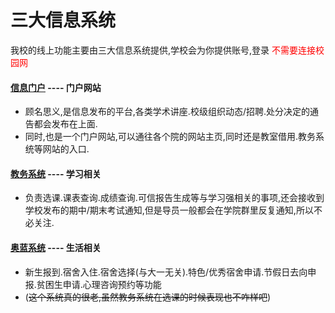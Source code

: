 # 三大信息系统

我校的线上功能主要由三大信息系统提供,学校会为你提供账号,登录 <font color=red>不需要连接校园网</font>
#### [信息门户](https://my.hhu.edu.cn/portal-web/ "河海大学信息门户") ---- 门户网站
    
- 顾名思义,是信息发布的平台,各类学术讲座.校级组织动态/招聘.处分决定的通告都会发布在上面.
- 同时,也是一个门户网站,可以通往各个院的网站主页,同时还是教室借用.教务系统等网站的入口.

#### [教务系统](http://jwxt.hhu.edu.cn/ "河海大学教务系统") ---- 学习相关
    
- 负责选课.课表查询.成绩查询.可信报告生成等与学习强相关的事项,还会接收到学校发布的期中/期末考试通知,但是导员一般都会在学院群里反复通知,所以不必关注.

#### [奥蓝系统](https://smst.hhu.edu.cn/login.aspx "河海大学奥蓝学生管理系统(学生版)") ---- 生活相关
    
- 新生报到.宿舍入住.宿舍选择(与大一无关).特色/优秀宿舍申请.节假日去向申报.贫困生申请.心理咨询预约等功能
- (~~这个系统真的很老,虽然教务系统在选课的时候表现也不咋样吧~~)